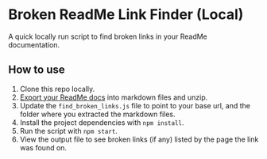 # Broken ReadMe Link Finder (Local)

A quick locally run script to find broken links in your ReadMe documentation.

## How to use

1. Clone this repo locally.
1. [Export your ReadMe docs](https://docs.readme.com/main/docs/project-settings#export-markdown-data) into markdown files and unzip.
1. Update the `find_broken_links.js` file to point to your base url, and the folder where you extracted the markdown files.
1. Install the project dependencies with `npm install`.
1. Run the script with `npm start`.
1. View the output file to see broken links (if any) listed by the page the link was found on.
